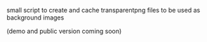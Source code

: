 
small script to create and cache transparentpng files to be used as background images


(demo and public version coming soon)
